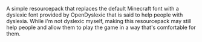 A simple resourcepack that replaces the default Minecraft font with a dyslexic font provided by OpenDyslexic that is said to help people with dyslexia. While i'm not dyslexic myself, making this resourcepack may still help people and allow them to play the game in a way that's comfortable for them.